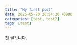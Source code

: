 ```yaml
---
title: "My first post"
date: 2025-05-20 20:54:20 +0900
categories: [test, test2]
tags: [test]
---
```


첫 글입니다.